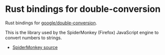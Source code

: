 # Rust bindings for double-conversion

Rust bindings for [google/double-conversion](https://github.com/google/double-conversion).

This is the library used by the SpiderMonkey (Firefox) JavaScript engine
to convert numbers to strings.

- [SpiderMonkey source](https://searchfox.org/mozilla-central/rev/083983b7f09b00cdfe4f70396e39ea4f8a1735e1/js/src/jsnum.cpp#1127)
